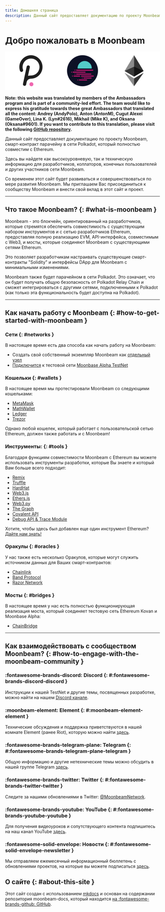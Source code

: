 ```yaml
---
title: Домашняя страница
description: Данный сайт предоставляет документацию по проекту Moonbeam, смарт-контракт парачейну в сети Polkadot, который полностью совместим с Ethereum.
---
```


# Добро пожаловать в Moonbeam

![Main Page Banner](/images/main-banner.png)

**Note: this website was translated by members of the Ambassadors program and is part of a community-led effort. The team would like to express his gratitude towards these great Ambassadors that translated all the content: Andrey (AndyPolo), Anton (AntonM), Cugut Alexei (GameOver), Lina K. (Lyn#2616), Mikhail (Mike K), and Oksana (Oksana#9601). If you want to contribute to this translation, please visit the following [GitHub repository](https://github.com/PureStake/moonbeam-docs-ru).**

Данный сайт предоставляет документацию по проекту Moonbeam, смарт-контракт парачейну в сети Polkadot, который полностью совместим с Ethereum. 

Здесь вы найдете как высокоуровневую, так и техническую информацию для разработчиков, коллаторов, конечных пользователей и других участников сети Moonbeam.

Со временем этот сайт будет развиваться и совершенствоваться по мере развития Moonbeam. Мы приглашаем Вас присоединиться к сообществу Moonbeam и внести свой вклад в этот сайт и проект.


---

## Что такое Moonbeam? {: #what-is-moonbeam } 

Moonbeam - это блокчейн, ориентированный на разработчиков, которые стремятся обеспечить совместимость с существующим набором инструментов и с сетью разработчиков Ethereum, предоставляя полную реализацию EVM, API-интерфейса, совместимым с Web3, и мосты, которые соединяют Moonbeam с существующими сетями Ethereum.

Это позволяет разработчикам настраивать существующие смарт-контракты "Solidity" и интерфейсы DApp для Moonbeam с минимальными изменениями.

Moonbeam также будет парачейном в сети Polkadot. Это означает, что он будет получать общую безопасность от Polkadot Relay Chain  и сможет интегрироваться с другими сетями, подключенными к Polkadot (как только эта функциональность будет доступна на Polkadot).


---

## Как начать работу с Moonbeam {: #how-to-get-started-with-moonbeam }

### Сети {: #networks } 

В настоящее время есть два способа как начать работу на  Moonbeam: 

 - Создать свой собственный экземпляр Moonbeam как [отдельный узел](/getting-started/local-node/setting-up-a-node/)
 - [Подключится](/getting-started/moonbase/connect/) к тестовой сети [Moonbase Alpha TestNet](/networks/moonbase/)

### Кошельки {: #wallets } 

В настоящее время мы протестировали Moonbeam со следующими кошельками:

 - [MetaMask](/integrations/wallets/metamask/)
 - [MathWallet](/integrations/wallets/mathwallet/)
 - [Ledger](/integrations/wallets/ledger/)
 - [Trezor](/integrations/wallets/trezor/)

Однако любой кошелек, который работает с пользовательской сетью Ethereum, должен также работать и с Moonbeam!

### Инструменты: {: #tools } 

Благодаря функциям совместимости Moonbeam с Ethereum вы можете использовать инструменты разработки, которые Вы знаете и который Вам больше всего подходит:

 - [Remix](/integrations/remix/)
 - [Truffle](/integrations/trufflebox/)
 - [HardHat](/integrations/hardhat/)
 - [Web3.js](/integrations/ethlibraries/web3js/)
 - [Ethers.js](/integrations/ethlibraries/etherjs/)
 - [Web3.py](/integrations/ethlibraries/web3py/)
 - [The Graph](/integrations/indexers/thegraph/)
 - [Covalent API](/integrations/indexers/covalent/)
 - [Debug API & Trace Module](/integrations/debug-trace/)

 Хотите, чтобы здесь был добавлен еще один инструмент Ethereum? [Дайте нам знать!](https://discord.gg/PfpUATX)

### Оракулы {: #oracles } 

 У нас также есть несколько Оракулов, которые могут служить источником данных для Ваших смарт-контрактов:

 - [Chainlink](/integrations/oracles/chainlink/)
 - [Band Protocol](/integrations/oracles/band-protocol/)
 - [Razor Network](/integrations/oracles/razor-network/)

### Мосты {: #bridges } 

В настоящее время у нас есть полностью функционирующая реализация моста, который соединяет тестовую сеть Ethereum Kovan и Moonbase Alpha:

 - [ChainBridge](/integrations/bridges/ethereum/chainbridge/)

---

## Как взаимодействовать с сообществом Moonbeam? {: #how-to-engage-with-the-moonbeam-community }
### :fontawesome-brands-discord:  Discord {: #:fontawesome-brands-discord-discord } 
Инструкции к нашей TestNet и другие темы, посвященных разработке, можно найти на нашем [Discord канале](https://discord.gg/PfpUATX).

### :moonbeam-element:  Element {: #:moonbeam-element-element } 
Технические обсуждения и поддержка приветствуются в нашей комнате Element (ранее Riot), которую можно найти [здесь](https://app.element.io/#/room/#moonbeam:matrix.org).

### :fontawesome-brands-telegram-plane:  Telegram {: #:fontawesome-brands-telegram-plane-telegram } 
Общую информацию и другие нетехнические темы можно обсудить в нашей группе Telegram [здесь](https://t.me/Moonbeam_Official).

### :fontawesome-brands-twitter:  Twitter {: #:fontawesome-brands-twitter-twitter }
Следите за нашими обновлениями в Twitter: [@MoonbeamNetwork](https://twitter.com/MoonbeamNetwork).

### :fontawesome-brands-youtube:  YouTube {: #:fontawesome-brands-youtube-youtube }
Для получения видеоуроков и сопутствующего контента подпишитесь на наш канал YouTube [здесь](https://www.youtube.com/c/MoonbeamNetwork).

### :fontawesome-solid-envelope:  Новости {: #:fontawesome-solid-envelope-newsletter } 
Мы отправляем ежемесячный информационный бюллетень с обновлениями проектов, на которые вы можете подписаться [здесь](https://moonbeam.network/newsletter/).

## О сайте {: #about-this-site } 
Этот сайт создан с использованием [mkdocs](https://www.mkdocs.org/) и основан на содержании репозитория moonbeam-docs, который находится [на :fontawesome-brands-github: GitHub](https://github.com/PureStake/moonbeam-docs).
